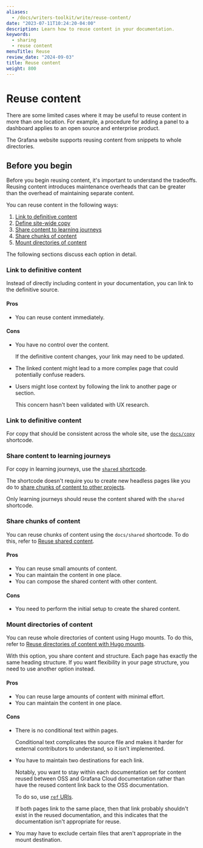 ```yaml
---
aliases:
  - /docs/writers-toolkit/write/reuse-content/
date: "2023-07-11T10:24:20-04:00"
description: Learn how to reuse content in your documentation.
keywords:
  - sharing
  - reuse content
menuTitle: Reuse
review_date: "2024-09-03"
title: Reuse content
weight: 800
---
```


# Reuse content

There are some limited cases where it may be useful to reuse content in more than one location.
For example, a procedure for adding a panel to a dashboard applies to an open source and enterprise product.

The Grafana website supports reusing content from snippets to whole directories.

## Before you begin

Before you begin reusing content, it's important to understand the tradeoffs.
Reusing content introduces maintenance overheads that can be greater than the overhead of maintaining separate content.

You can reuse content in the following ways:

1. [Link to definitive content](#link-to-definitive-content)
1. [Define site-wide copy](#define-site-wide-copy)
1. [Share content to learning journeys](#share-content-to-learning-journeys)
1. [Share chunks of content](#share-chunks-of-content)
1. [Mount directories of content](#mount-directories-of-content)

The following sections discuss each option in detail.

### Link to definitive content

Instead of directly including content in your documentation, you can link to the definitive source.

#### Pros

- You can reuse content immediately.

#### Cons

- You have no control over the content.

  If the definitive content changes, your link may need to be updated.

- The linked content might lead to a more complex page that could potentially confuse readers.

- Users might lose context by following the link to another page or section.

  This concern hasn't been validated with UX research.

### Link to definitive content

For copy that should be consistent across the whole site, use the [`docs/copy`](/docs/writers-toolkit/write/shortcodes/#docscopy) shortcode.

### Share content to learning journeys

For copy in learning journeys, use the [`shared` shortcode](/docs/writers-toolkit/write/shortcodes/#shared).

The shortcode doesn't require you to create new headless pages like you do to [share chunks of content to other projects](#share-chunks-of-content).

Only learning journeys should reuse the content shared with the `shared` shortcode.

### Share chunks of content

You can reuse chunks of content using the `docs/shared` shortcode.
To do this, refer to [Reuse shared content](https://grafana.com/docs/writers-toolkit/write/reuse-content/reuse-shared-content/).

#### Pros

- You can reuse small amounts of content.
- You can maintain the content in one place.
- You can compose the shared content with other content.

#### Cons

- You need to perform the initial setup to create the shared content.

### Mount directories of content

You can reuse whole directories of content using Hugo mounts.
To do this, refer to [Reuse directories of content with Hugo mounts](https://grafana.com/docs/writers-toolkit/write/reuse-content/reuse-directories/).

With this option, you share content and structure.
Each page has exactly the same heading structure.
If you want flexibility in your page structure, you need to use another option instead.

#### Pros

- You can reuse large amounts of content with minimal effort.
- You can maintain the content in one place.

#### Cons

- There is no conditional text within pages.

  Conditional text complicates the source file and makes it harder for external contributors to understand, so it isn't implemented.

- You have to maintain two destinations for each link.

  Notably, you want to stay within each documentation set for content reused between OSS and Grafana Cloud documentation rather than have the reused content link back to the OSS documentation.

  To do so, use [`ref` URIs](https://grafana.com/docs/writers-toolkit/write/links/#link-from-source-content-thats-reused-as-multiple-pages).

  If both pages link to the same place, then that link probably shouldn't exist in the reused documentation, and this indicates that the documentation isn't appropriate for reuse.

- You may have to exclude certain files that aren't appropriate in the mount destination.
